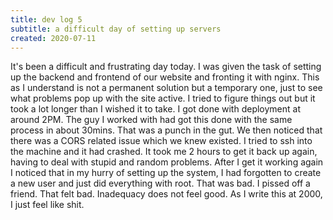 ```yaml
---
title: dev log 5
subtitle: a difficult day of setting up servers
created: 2020-07-11
---
```


It's been a difficult and frustrating day today. I was given the task of setting up the backend and frontend of our website and fronting it with nginx. This as I understand is not a permanent solution but a temporary one, just to see what problems pop up with the site active. I tried to figure things out but it took a lot longer than I wished it to take. I got done with deployment at around 2PM. The guy I worked with had got this done with the same process in about 30mins. That was a punch in the gut. We then noticed that there was a CORS related issue which we knew existed. I tried to ssh into the machine and it had crashed. It took me 2 hours to get it back up again, having to deal with stupid and random problems. After I get it working again I noticed that in my hurry of setting up the system, I had forgotten to create a new user and just did everything with root. That was bad. I pissed off a friend. That felt bad. Inadequacy does not feel good. As I write this at 2000, I just feel like shit.
